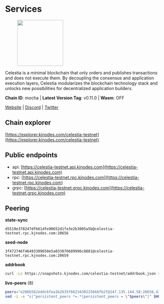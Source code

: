# Services

<figure><img src="https://raw.githubusercontent.com/kj89/testnet_manuals/main/pingpub/logos/celestia.png" width="150" alt=""><figcaption></figcaption></figure>

Celestia is a minimal blockchain that only orders and publishes transactions and  does not execute them. By decoupling the consensus and application execution layers,  Celestia modularizes the blockchain technology stack and unlocks new possibilities  for decentralized application builders.

**Chain ID**: mocha | **Latest Version Tag**: v0.11.0 | **Wasm**: OFF

[Website](https://celestia.org) | [Discord](https://discord.gg/celestiacommunity) | [Twitter](https://twitter.com/CelestiaOrg)




## Chain explorer
[https://explorer.kjnodes.com/celestia-testnet](https://explorer.kjnodes.com/celestia-testnet)

## Public endpoints

* api: [https://celestia-testnet.api.kjnodes.com](https://celestia-testnet.api.kjnodes.com)
* rpc: [https://celestia-testnet.rpc.kjnodes.com](https://celestia-testnet.rpc.kjnodes.com)
* grpc: [https://celestia-testnet.grpc.kjnodes.com](https://celestia-testnet.grpc.kjnodes.com)

## Peering

**state-sync**

```text
d5519e378247dfb61dfe90652d1fe3e2b3005a5b@celestia-testnet.rpc.kjnodes.com:20656
```

**seed-node**

```text
3f472746f46493309650e5a033076689996c8881@celestia-testnet.rpc.kjnodes.com:20659
```

**addrbook**
```bash
curl -Ls https://snapshots.kjnodes.com/celestia-testnet/addrbook.json > $HOME/.celestia-app/config/addrbook.json
```

**live-peers** (8)
```bash
peers="e286b562eddc6fea1b2635f6623430225666fb2f@147.135.144.58:26656,43e9da043318a4ea0141259c17fcb06ecff816af@141.94.73.39:43656,70a4fcccfc02c8fc0172dd97def0e9d597ffa343@38.242.128.250:26656,d5519e378247dfb61dfe90652d1fe3e2b3005a5b@65.109.68.190:20656,f98ee535cea1baf4a8fa438d1cd4e69ac836791f@65.21.234.47:26826,3584c49855123abdc16b01a47f9e1bea38a9db1b@154.26.155.102:26656,3ad7f2d36f5e15d902c7aff7a305bea40f03f95c@163.172.111.148:26656,2c93920515e53e0e08ca4bc86dd76a194ee34a29@89.117.59.233:26656"
sed -i -e "s|^persistent_peers *=.*|persistent_peers = \"$peers\"|" $HOME/.celestia-app/config/config.toml
```
